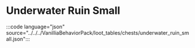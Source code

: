 # Underwater Ruin Small

:::code language="json" source="../../../VanilliaBehaviorPack/loot_tables/chests/underwater_ruin_small.json":::